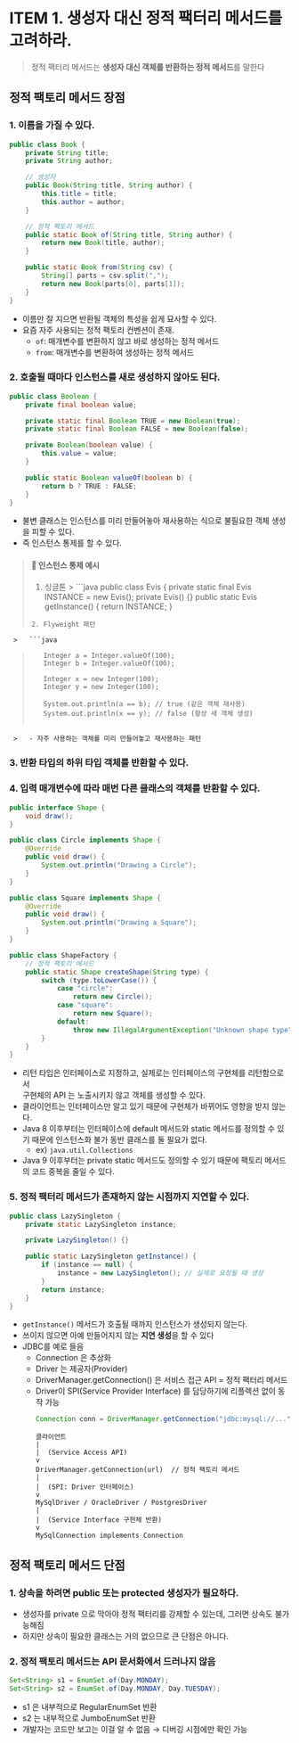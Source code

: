 # ITEM 1. 생성자 대신 정적 팩터리 메서드를 고려하라.
> 정적 팩터리 메서드는 **생성자 대신 객체를 반환하는 정적 메서드**를 말한다

## 정적 팩토리 메서드 장점
### 1. 이름을 가질 수 있다.
```java
public class Book {
    private String title;
    private String author;

    // 생성자
    public Book(String title, String author) {
        this.title = title;
        this.author = author;
    }

    // 정적 팩토리 메서드
    public static Book of(String title, String author) {
        return new Book(title, author);
    }

    public static Book from(String csv) {
        String[] parts = csv.split(",");
        return new Book(parts[0], parts[1]);
    }
}
```
- 이름만 잘 지으면 반환될 객체의 특성을 쉽게 묘사할 수 있다.
- 요즘 자주 사용되는 정적 팩토리 컨벤션이 존재.
    - `of`: 매개변수를 변환하지 않고 바로 생성하는 정적 메서드
    - `from`: 매개변수를 변환하여 생성하는 정적 메서드

### 2. 호출될 때마다 인스턴스를 새로 생성하지 않아도 된다.
```java
public class Boolean {
    private final boolean value;

    private static final Boolean TRUE = new Boolean(true);
    private static final Boolean FALSE = new Boolean(false);

    private Boolean(boolean value) {
        this.value = value;
    }

    public static Boolean valueOf(boolean b) {
        return b ? TRUE : FALSE;
    }
}
```
- 불변 클래스는 인스턴스를 미리 만들어놓아 재사용하는 식으로 불필요한 객체 생성을 피할 수 있다.
- 즉 인스턴스 통제를 할 수 있다.

> #### 📌 인스턴스 통제 예시
>
> 1. 싱글톤
     >   ```java
>   public class Evis {
>       private static final Evis INSTANCE = new Evis();
>       private Evis() {}
>       public static Evis getInstance() {
>       return INSTANCE;
>   }
>   ```
> 2. Flyweight 패턴
     >   ```java
>        Integer a = Integer.valueOf(100);
>        Integer b = Integer.valueOf(100);
>
>        Integer x = new Integer(100);
>        Integer y = new Integer(100);
>
>        System.out.println(a == b); // true (같은 객체 재사용)
>        System.out.println(x == y); // false (항상 새 객체 생성)
>    ```
     >   - 자주 사용하는 객체를 미리 만들어놓고 재사용하는 패턴

### 3. 반환 타입의 하위 타입 객체를 반환할 수 있다.
### 4. 입력 매개변수에 따라 매번 다른 클래스의 객체를 반환할 수 있다.
```java
public interface Shape {
    void draw();
}

public class Circle implements Shape {
    @Override
    public void draw() {
        System.out.println("Drawing a Circle");
    }
}

public class Square implements Shape {
    @Override
    public void draw() {
        System.out.println("Drawing a Square");
    }
}

public class ShapeFactory {
    // 정적 팩토리 메서드
    public static Shape createShape(String type) {
        switch (type.toLowerCase()) {
            case "circle":
                return new Circle();
            case "square":
                return new Square();
            default:
                throw new IllegalArgumentException("Unknown shape type");
        }
    }
}
```
- 리턴 타입은 인터페이스로 지정하고, 실제로는 인터페이스의 구현체를 리턴함으로서  
  구현체의 API 는 노출시키지 않고 객체를 생성할 수 있다.
- 클라이언트는 인터페이스만 알고 있기 때문에 구현체가 바뀌어도 영향을 받지 않는다.
- Java 8 이후부터는 인터페이스에 default 메서드와 static 메서드를 정의할 수 있기 때문에
  인스턴스화 불가 동반 클래스를 둘 필요가 없다.
    - ex) `java.util.Collections`
- Java 9 이후부터는 private static 메서드도 정의할 수 있기 때문에
  팩토리 메서드의 코드 중복을 줄일 수 있다.

### 5. 정적 팩터리 메서드가 존재하지 않는 시점까지 지연할 수 있다.
```java
public class LazySingleton {
    private static LazySingleton instance;

    private LazySingleton() {}

    public static LazySingleton getInstance() {
        if (instance == null) {
            instance = new LazySingleton(); // 실제로 요청될 때 생성
        }
        return instance;
    }
}
```
- `getInstance()` 메서드가 호출될 때까지 인스턴스가 생성되지 않는다.
- 쓰이지 않으면 아예 만들어지지 않는 **지연 생성**을 할 수 있다
- JDBC를 예로 들음
    - Connection 은 추상화
    - Driver 는 제공자(Provider)
    - DriverManager.getConnection() 은 서비스 접근 API = 정적 팩터리 메서드
    - Driver이 SPI(Service Provider Interface) 를 담당하기에 리플렉션 없이 동작 가능
      ```java
      Connection conn = DriverManager.getConnection("jdbc:mysql://...", "user", "pw");
      ```
      ```
      클라이언트
      |
      |  (Service Access API)
      v
      DriverManager.getConnection(url)  // 정적 팩토리 메서드
      |
      |  (SPI: Driver 인터페이스)
      v
      MySqlDriver / OracleDriver / PostgresDriver
      |
      |  (Service Interface 구현체 반환)
      v
      MySqlConnection implements Connection
  
      ```

## 정적 팩토리 메서드 단점
### 1. 상속을 하려면 public 또는 protected 생성자가 필요하다.
- 생성자를 private 으로 막아야 정적 팩터리를 강제할 수 있는데, 그러면 상속도 불가능해짐
- 하지만 상속이 필요한 클래스는 거의 없으므로 큰 단점은 아니다.

### 2. 정적 팩토리 메서드는 API 문서화에서 드러나지 않음
```java
Set<String> s1 = EnumSet.of(Day.MONDAY);
Set<String> s2 = EnumSet.of(Day.MONDAY, Day.TUESDAY);
```
- s1 은 내부적으로 RegularEnumSet 반환
- s2 는 내부적으로 JumboEnumSet 반환
- 개발자는 코드만 보고는 이걸 알 수 없음 → 디버깅 시점에만 확인 가능